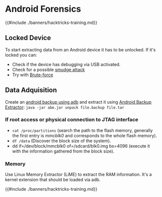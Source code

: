 # Android Forensics

{{#include ./banners/hacktricks-training.md}}

## Locked Device

To start extracting data from an Android device it has to be unlocked. If it's locked you can:

- Check if the device has debugging via USB activated.
- Check for a possible [smudge attack](https://www.usenix.org/legacy/event/woot10/tech/full_papers/Aviv.pdf)
- Try with [Brute-force](https://www.cultofmac.com/316532/this-brute-force-device-can-crack-any-iphones-pin-code/)

## Data Adquisition

Create an [android backup using adb](mobile-pentesting/android-app-pentesting/adb-commands.md#backup) and extract it using [Android Backup Extractor](https://sourceforge.net/projects/adbextractor/): `java -jar abe.jar unpack file.backup file.tar`

### If root access or physical connection to JTAG interface

- `cat /proc/partitions` (search the path to the flash memory, generally the first entry is _mmcblk0_ and corresponds to the whole flash memory).
- `df /data` (Discover the block size of the system).
- dd if=/dev/block/mmcblk0 of=/sdcard/blk0.img bs=4096 (execute it with the information gathered from the block size).

### Memory

Use Linux Memory Extractor (LiME) to extract the RAM information. It's a kernel extension that should be loaded via adb.

{{#include ./banners/hacktricks-training.md}}
